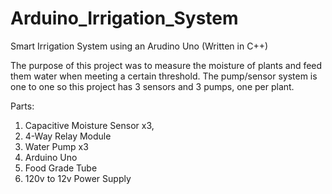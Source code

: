# Arduino_Irrigation_System
Smart Irrigation System using an Arudino Uno (Written in C++)

The purpose of this project was to measure the moisture of plants and feed them water when meeting a certain threshold. The pump/sensor system is one to one so this project has 3 sensors and 3 pumps, one per plant.


Parts:
1. Capacitive Moisture Sensor x3, 
2. 4-Way Relay Module
3. Water Pump x3
4. Arduino Uno
5. Food Grade Tube
6. 120v to 12v Power Supply

